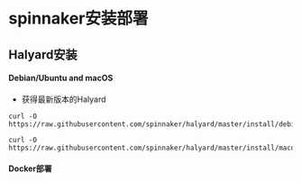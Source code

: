 # spinnaker安装部署

## Halyard安装

#### Debian/Ubuntu and macOS

* 获得最新版本的Halyard

```
curl -O https://raw.githubusercontent.com/spinnaker/halyard/master/install/debian/InstallHalyard.sh
```

```
curl -O https://raw.githubusercontent.com/spinnaker/halyard/master/install/macos/InstallHalyard.sh
```

#### Docker部署



